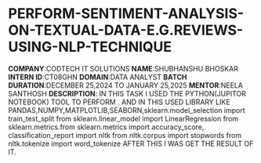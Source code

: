 # PERFORM-SENTIMENT-ANALYSIS-ON-TEXTUAL-DATA-E.G.REVIEWS-USING-NLP-TECHNIQUE
**COMPANY**:CODTECH IT SOLUTIONS
**NAME**:SHUBHANSHU BHOSKAR
**INTERN ID**:CT08GHN
**DOMAIN**:DATA ANALYST
**BATCH DURATION**:DECEMBER 25,2024 TO JANUARY 25,2025
**MENTOR**:NEELA SANTHOSH
**DESCRIPTION**: IN THIS TASK I USED THE PYTHON(JUPITOR NOTEBOOK) TOOL TO PERFORM .
                 AND IN THIS USED LIBRARY LIKE PANDAS,NUMPY,MATPLOTLIB,SEABORN,sklearn.model_selection
                 import train_test_split 
                 from sklearn.linear_model import LinearRegression 
                 from sklearn.metrics.from sklearn.metrics import accuracy_score, classification_report
                 import nltk
                 from nltk.corpus import stopwords
                 from nltk.tokenize import word_tokenize
                 AFTER THIS I WAS GET THE RESULT OF IT.
